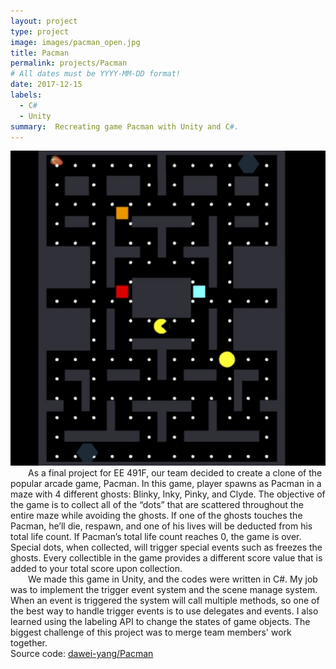 ```yaml
---
layout: project
type: project
image: images/pacman_open.jpg
title: Pacman
permalink: projects/Pacman
# All dates must be YYYY-MM-DD format!
date: 2017-12-15
labels:
  - C#
  - Unity
summary:  Recreating game Pacman with Unity and C#.
---
```

<div class="ui medium rounded images">
  <img class="ui medium rounded image" src="../images/pacman.jpg">
</div>

<div style="text-indent:2em">
  As a final project for EE 491F, our team decided to create a clone of the popular arcade game, Pacman. In this game, player spawns as Pacman in a maze with 4 different ghosts: Blinky, Inky, Pinky, and Clyde. The objective of the game is to collect all of the “dots” that are scattered throughout the entire maze while avoiding the ghosts. If one of the ghosts touches the Pacman, he’ll die, respawn, and one of his lives will be deducted from his total life count. If Pacman’s total life count reaches 0, the game is over. Special dots, when collected, will trigger special events such as freezes the ghosts. Every collectible in the game provides a different score value that is added to your total score upon collection.
</div>
<div style="text-indent:2em">
   We made this game in Unity, and the codes were written in C#. My job was to implement the trigger event system and the scene manage system. When an event is triggered the system will call multiple methods, so one of the best way to handle trigger events is to use delegates and events. I also learned using the labeling API to change the states of game objects. The biggest challenge of this project was to merge team members' work together. 
</div>
Source code: <a href="https://github.com/dawei-yang/Pacman"><i class="large github icon "></i>dawei-yang/Pacman</a>
